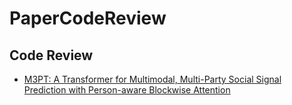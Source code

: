# PaperCodeReview

## Code Review
- [M3PT: A Transformer for Multimodal, Multi-Party Social Signal Prediction with Person-aware Blockwise Attention](https://github.com/Hanna07111/masked-social-signals/tree/review-notes/code%20review)

